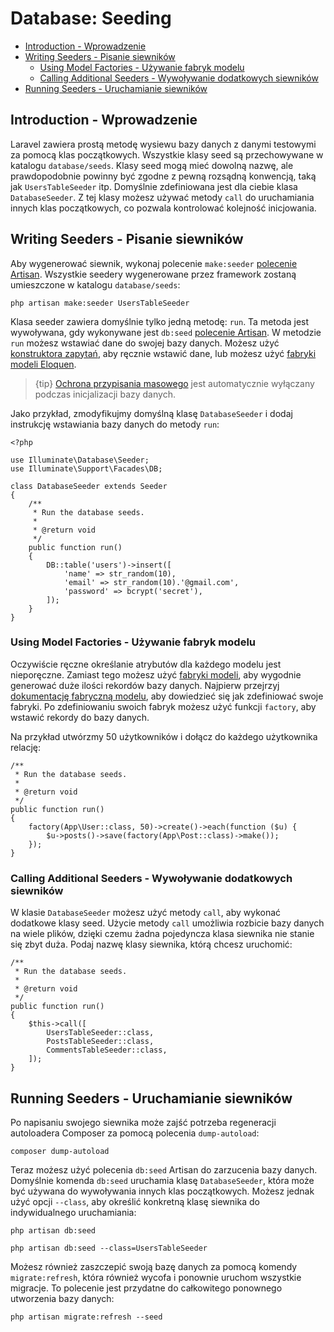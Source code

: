 # Database: Seeding

- [Introduction - Wprowadzenie](#introduction)
- [Writing Seeders - Pisanie siewników](#writing-seeders)
    - [Using Model Factories - Używanie fabryk modelu](#using-model-factories)
    - [Calling Additional Seeders - Wywoływanie dodatkowych siewników](#calling-additional-seeders)
- [Running Seeders - Uruchamianie siewników](#running-seeders)

<a name="introduction"></a>
## Introduction - Wprowadzenie

Laravel zawiera prostą metodę wysiewu bazy danych z danymi testowymi za pomocą klas początkowych. Wszystkie klasy seed są przechowywane w katalogu `database/seeds`. Klasy seed mogą mieć dowolną nazwę, ale prawdopodobnie powinny być zgodne z pewną rozsądną konwencją, taką jak `UsersTableSeeder` itp. Domyślnie zdefiniowana jest dla ciebie klasa `DatabaseSeeder`. Z tej klasy możesz używać metody `call` do uruchamiania innych klas początkowych, co pozwala kontrolować kolejność inicjowania.

<a name="writing-seeders"></a>
## Writing Seeders - Pisanie siewników

Aby wygenerować siewnik, wykonaj polecenie `make:seeder` [polecenie Artisan](/docs/{{version}}/artisan). Wszystkie seedery wygenerowane przez framework zostaną umieszczone w katalogu `database/seeds`:

    php artisan make:seeder UsersTableSeeder

Klasa seeder zawiera domyślnie tylko jedną metodę: `run`. Ta metoda jest wywoływana, gdy wykonywane jest `db:seed` [polecenie Artisan](/docs/{{version}}/artisan). W metodzie `run` możesz wstawiać dane do swojej bazy danych. Możesz użyć [konstruktora zapytań](/docs/{{version}}/queries), aby ręcznie wstawić dane, lub możesz użyć [fabryki modeli Eloquen](/docs/{{version}}/database-testing#writing-factories).

> {tip} [Ochrona przypisania masowego](/docs/{{version}}/eloquent#mass-assignment) jest automatycznie wyłączany podczas inicjalizacji bazy danych.

Jako przykład, zmodyfikujmy domyślną klasę `DatabaseSeeder` i dodaj instrukcję wstawiania bazy danych do metody `run`:

    <?php

    use Illuminate\Database\Seeder;
    use Illuminate\Support\Facades\DB;

    class DatabaseSeeder extends Seeder
    {
        /**
         * Run the database seeds.
         *
         * @return void
         */
        public function run()
        {
            DB::table('users')->insert([
                'name' => str_random(10),
                'email' => str_random(10).'@gmail.com',
                'password' => bcrypt('secret'),
            ]);
        }
    }

<a name="using-model-factories"></a>
### Using Model Factories - Używanie fabryk modelu

Oczywiście ręczne określanie atrybutów dla każdego modelu jest nieporęczne. Zamiast tego możesz użyć [fabryki modeli](/docs/{{version}}/database-testing#writing-factories), aby wygodnie generować duże ilości rekordów bazy danych. Najpierw przejrzyj [dokumentację fabryczną modelu](/docs/{{version}}/database-testing#writing-factories), aby dowiedzieć się jak zdefiniować swoje fabryki. Po zdefiniowaniu swoich fabryk możesz użyć funkcji `factory`, aby wstawić rekordy do bazy danych.

Na przykład utwórzmy 50 użytkowników i dołącz do każdego użytkownika relację:

    /**
     * Run the database seeds.
     *
     * @return void
     */
    public function run()
    {
        factory(App\User::class, 50)->create()->each(function ($u) {
            $u->posts()->save(factory(App\Post::class)->make());
        });
    }

<a name="calling-additional-seeders"></a>
### Calling Additional Seeders - Wywoływanie dodatkowych siewników

W klasie `DatabaseSeeder` możesz użyć metody `call`, aby wykonać dodatkowe klasy seed. Użycie metody `call` umożliwia rozbicie bazy danych na wiele plików, dzięki czemu żadna pojedyncza klasa siewnika nie stanie się zbyt duża. Podaj nazwę klasy siewnika, którą chcesz uruchomić:

    /**
     * Run the database seeds.
     *
     * @return void
     */
    public function run()
    {
        $this->call([
            UsersTableSeeder::class,
            PostsTableSeeder::class,
            CommentsTableSeeder::class,
        ]);
    }

<a name="running-seeders"></a>
## Running Seeders - Uruchamianie siewników

Po napisaniu swojego siewnika może zajść potrzeba regeneracji autoloadera Composer za pomocą polecenia `dump-autoload`:

    composer dump-autoload

Teraz możesz użyć polecenia `db:seed` Artisan do zarzucenia bazy danych. Domyślnie komenda `db:seed` uruchamia klasę `DatabaseSeeder`, która może być używana do wywoływania innych klas początkowych. Możesz jednak użyć opcji `--class`, aby określić konkretną klasę siewnika do indywidualnego uruchamiania:

    php artisan db:seed

    php artisan db:seed --class=UsersTableSeeder

Możesz również zaszczepić swoją bazę danych za pomocą komendy `migrate:refresh`, która również wycofa i ponownie uruchom wszystkie migracje. To polecenie jest przydatne do całkowitego ponownego utworzenia bazy danych:

    php artisan migrate:refresh --seed

